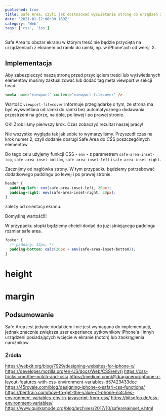 ```yaml
---
published: true
title: Safe Area, czyli jak dostosować wyświetanie stronę do urządzeń z notchem
date: '2021-01-12:00:00.169Z'
category: 'Web'
tags: ['css', 'ios']
---
```


<!-- Jeśli jesteś użytkownikiem/uzytkowniczka iphone lub telefonu ... -->
<!-- zauwazyles/zauwazylas ... -->

Safe Area to obszar ekranu w którym treść nie będzie przycięta na urządzeniach z ekranem od ramki do ramki, np. w iPhone'ach od wersji X.
<!-- Aby zabezpieczyć naszą stronę przed ewentualym przcieciem traści lub elementów wyswietlanchy na ekranie posłuymy się CSS-ową funkcją `env` z  -->

<!-- Wcześniej nie env tylko constant -->

## Implementacja

Aby zabezpieczyć naszą stronę przed przycięciem treści lub wyświetlanych elementów musimy zaktualizować lub dodać tag meta viewport w sekcji head.

```html
<meta name="viewport" content="viewport-fit=cover" />
```

Wartość `viewport-fit=cover` informuje przeglądarkę o tym, że strona ma być wyświetlana od ramki do ramki bez automatycznego dodawania przestrzeni na górze, na dole, po lewej i po prawej stronie.

OK! Zrobiliśmy pierwszy krok. Czas zobaczyć rezultat naszej pracy!


Nie wszystko wygląda tak jak sobie to wymarzyliśmy. Przyszedł czas na krok numer 2, czyli dodanie obsługi Safe Area do CSS poszczególnych elementów.

Do tego celu użyjemy funkcji CSS - `env` - z parametrem `safe-area-inset-top`, `safe-area-inset-bottom`, `safe-area-inset-left` i `safe-area-inset-right`.

Zacznijmy od nagłówka strony. W tym przypadku będziemy potrzebować dodatkowego paddingu po lewej i po prawej stronie.

```css
header {
  padding-left: env(safe-area-inset-left, 20px);
  padding-right: env(safe-area-inset-right, 20px);
}
```

zależy od orientacji ekranu.

Domyślną wartość!!!

W przypadku stopki będziemy chcieli dodać do już istniejącego paddingu rozmiar safe area.

```css
footer {
  /* padding: 12px; */
  padding-bottom: calc(20px + env(safe-area-inset-bottom));
}
```


# height
# margin


## Podsumowanie

<!-- Mam nadzieje ze w tym krotkim wpisie ... -->
Safe Area jest jedynie dodatkiem i nie jest wymagana do implementacji, jednak znacznie zwiększa user experiance uytkownikow iPhone'a i innyh urządzeni posiadających wcięcie w ekranie (notch) lub zaokrąglenia narożników.

### Źródła
https://webkit.org/blog/7929/designing-websites-for-iphone-x/
https://developer.mozilla.org/en-US/docs/Web/CSS/env()
https://css-tricks.com/the-notch-and-css/
https://medium.com/@draganeror/iphone-x-layout-features-with-css-environment-variables-d57423433dec
https://45royale.com/blog/designing-iphone-x-safari-css-functions/
https://benfrain.com/how-to-get-the-value-of-phone-notches-environment-variables-env-in-javascript-from-css/
https://bitsofco.de/css-environment-variables/
https://www.quirksmode.org/blog/archives/2017/10/safeareainset_v.html

